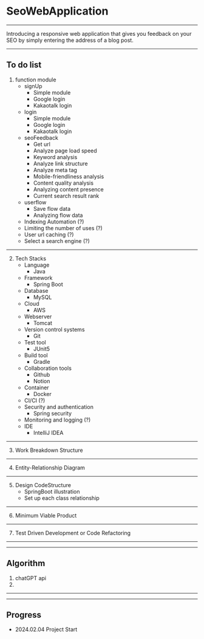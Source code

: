 # SeoWebApplication
---
Introducing a responsive web application that gives you feedback on your SEO by simply entering the address of a blog post.

---

## To do list

1. function module
    - signUp
        - Simple module
        - Google login
        - Kakaotalk login
    - login
        - Simple module
        - Google login
        - Kakaotalk login
    - seoFeedback
        - Get url
        - Analyze page load speed
        - Keyword analysis
        - Analyze link structure
        - Analyze meta tag
        - Mobile-friendliness analysis
        - Content quality analysis
        - Analyzing content presence
        - Current search result rank
    - userflow
        - Save flow data
        - Analyzing flow data
    - Indexing Automation (?)
    - Limiting the number of uses (?)
    - User url caching (?)
    - Select a search engine (?)
---
2. Tech Stacks
    - Language
        - Java
    - Framework
        - Spring Boot
    - Database
        - MySQL
    - Cloud
        - AWS
    - Webserver
        - Tomcat
    - Version control systems
        - Git
    - Test tool
        - JUnit5
    - Build tool
        - Gradle
    - Collaboration tools
        - Github
        - Notion
    - Container
        - Docker
    - CI/CI (?)
    - Security and authentication
        - Spring security
    - Monitoring and logging (?)
    - IDE
        - IntelliJ IDEA
---
3. Work Breakdown Structure
---
4. Entity-Relationship Diagram
---
5. Design CodeStructure
    - SpringBoot illustration
    - Set up each class relationship
---
6. Minimum Viable Product
---
7. Test Driven Development or Code Refactoring

---
---

## Algorithm

1. chatGPT api
2. 

---
---



## Progress

- 2024.02.04 Project Start



